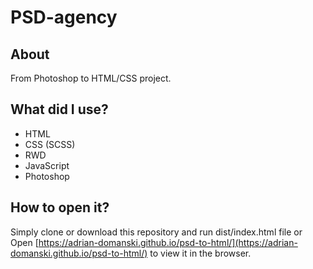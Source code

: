 # PSD-agency

## About

From Photoshop to HTML/CSS project.

## What did I use?

* HTML
* CSS (SCSS)
* RWD
* JavaScript
* Photoshop


## How to open it?

Simply clone or download this repository and run dist/index.html file
or
Open [https://adrian-domanski.github.io/psd-to-html/](https://adrian-domanski.github.io/psd-to-html/) to view it in the browser.

